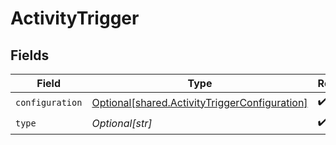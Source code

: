 # ActivityTrigger


## Fields

| Field                                                                                                    | Type                                                                                                     | Required                                                                                                 | Description                                                                                              |
| -------------------------------------------------------------------------------------------------------- | -------------------------------------------------------------------------------------------------------- | -------------------------------------------------------------------------------------------------------- | -------------------------------------------------------------------------------------------------------- |
| `configuration`                                                                                          | [Optional[shared.ActivityTriggerConfiguration]](undefined/models/shared/activitytriggerconfiguration.md) | :heavy_check_mark:                                                                                       | N/A                                                                                                      |
| `type`                                                                                                   | *Optional[str]*                                                                                          | :heavy_check_mark:                                                                                       | N/A                                                                                                      |